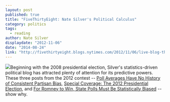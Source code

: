 ```yaml
---
layout: post
published: true
title: "FiveThirtyEight: Nate Silver's Political Calculus"
category: politics
tags: 
  - reading
author: Nate Silver
displaydate: "2012-11-06"
date: "2014-08-24"
link: "http://fivethirtyeight.blogs.nytimes.com/2012/11/06/live-blog-the-2012-presidential-election/"
---
```


![](http://upload.wikimedia.org/wikipedia/commons/6/6c/Nate_Silver_2009.png)Beginning with the 2008 presidential election, Silver's statistics-driven political blog has attracted plenty of attention for its predictive powers. These three posts from the 2012 contest -- [Poll Averages Have No History of Consistent Partisan Bias](http://fivethirtyeight.blogs.nytimes.com/2012/09/29/poll-averages-have-no-history-of-consistent-partisan-bias/), [Special Coverage: The 2012 Presidential Election](http://fivethirtyeight.blogs.nytimes.com/2012/11/06/live-blog-the-2012-presidential-election/), and [For Romney to Win, State Polls Must Be Statistically Biased](http://fivethirtyeight.blogs.nytimes.com/2012/11/03/nov-2-for-romney-to-win-state-polls-must-be-statistically-biased/) -- show why.